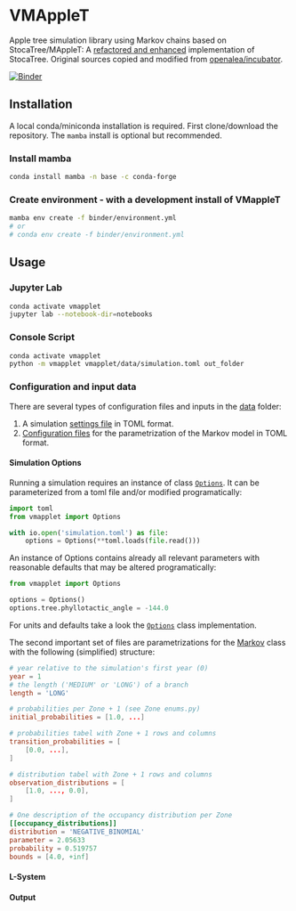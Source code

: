 # VMAppleT

Apple tree simulation library using Markov chains based on StocaTree/MAppleT:
A [refactored and enhanced](./CHANGES.md) implementation of StocaTree. Original sources copied and modified from [openalea/incubator](https://github.com/openalea-incubator/MAppleT).

[![Binder](https://mybinder.org/badge_logo.svg)](https://mybinder.org/v2/gh/jvail/vmapplet/master?urlpath=lab/tree/notebooks/simple_simulation.ipynb)


## Installation

A local conda/miniconda installation is required.
First clone/download the repository. The `mamba` install is optional but recommended.

### Install mamba

```sh
conda install mamba -n base -c conda-forge
```

### Create environment - with a development install of VMappleT

```sh
mamba env create -f binder/environment.yml
# or
# conda env create -f binder/environment.yml
```

## Usage

### Jupyter Lab

```sh
conda activate vmapplet
jupyter lab --notebook-dir=notebooks
```

### Console Script

```sh
conda activate vmapplet
python -m vmapplet vmapplet/data/simulation.toml out_folder
```

### Configuration and input data

There are several types of configuration files and inputs in the [data](./vmapplet/data) folder:

1. A simulation [settings file](./vmapplet/data/simulation.toml) in TOML format.
2. [Configuration files](./vmapplet/data/markov) for the parametrization of the Markov model in TOML format.

#### Simulation Options

Running a simulation requires an instance of class [`Options`](./vmapplet/options.py). It can be parameterized from a toml file and/or modified programatically:

```py
import toml
from vmapplet import Options

with io.open('simulation.toml') as file:
    options = Options(**toml.loads(file.read()))
```

An instance of Options contains already all relevant parameters with reasonable defaults that may be altered programatically:

```py
from vmapplet import Options

options = Options()
options.tree.phyllotactic_angle = -144.0
```

For units and defaults take a look the [`Options`](./vmapplet/options.py) class implementation.

The second important set of files are parametrizations for the [Markov](./vmapplet/markov.py) class with the following (simplified) structure:

```toml
# year relative to the simulation's first year (0)
year = 1
# the length ('MEDIUM' or 'LONG') of a branch
length = 'LONG'

# probabilities per Zone + 1 (see Zone enums.py)
initial_probabilities = [1.0, ...]

# probabilities tabel with Zone + 1 rows and columns
transition_probabilities = [
    [0.0, ...],
]

# distribution tabel with Zone + 1 rows and columns
observation_distributions = [
    [1.0, ..., 0.0],
]

# One description of the occupancy distribution per Zone
[[occupancy_distributions]]
distribution = 'NEGATIVE_BINOMIAL'
parameter = 2.05633
probability = 0.519757
bounds = [4.0, +inf]
```

#### L-System

#### Output
